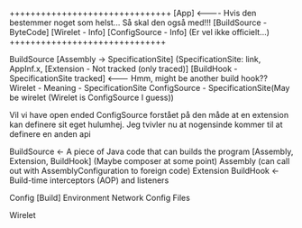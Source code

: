 +++++++++++++++++++++++++++++++
[App] <---- Hvis den bestemmer noget som helst... Så skal den også med!!!
[BuildSource  - ByteCode]
[Wirelet      - Info]
[ConfigSource - Info] (Er vel ikke officielt...)
++++++++++++++++++++++++++++++


BuildSource 
   [Assembly -> SpecificationSite] (SpecificationSite: link, AppInf.x, 
   [Extension - Not tracked (only traced)]
   [BuildHook - SpecificationSite tracked]  <--- Hmm, might be another build hook??
Wirelet - Meaning - SpecificationSite
ConfigSource - SpecificationSite(May be wirelet (Wirelet is ConfigSource I guess))

Vil vi have open ended ConfigSource forstået på den måde at en extension kan definere sit eget hulumhej.
Jeg tvivler nu at nogensinde kommer til at definere en anden api 






BuildSource <- A piece of Java code that can builds the program [Assembly, Extension, BuildHook] (Maybe composer at some point)
  Assembly   (can call out with AssemblyConfiguration to foreign code)
  Extension
  BuildHook <- Build-time interceptors (AOP) and listeners 

Config [Build]
  Environment
  Network
  Config Files

Wirelet

